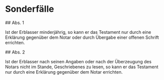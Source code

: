 # Sonderfälle



\#\# Abs. 1

 Ist der Erblasser minderjährig, so kann er das Testament nur durch eine Erklärung gegenüber dem Notar oder durch Übergabe einer offenen Schrift errichten.

\#\# Abs. 2

 Ist der Erblasser nach seinen Angaben oder nach der Überzeugung des Notars nicht im Stande, Geschriebenes zu lesen, so kann er das Testament nur durch eine Erklärung gegenüber dem Notar errichten. 

